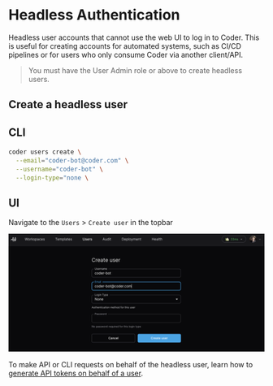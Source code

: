 # Headless Authentication

Headless user accounts that cannot use the web UI to log in to Coder. This is
useful for creating accounts for automated systems, such as CI/CD pipelines or
for users who only consume Coder via another client/API.

> You must have the User Admin role or above to create headless users.

## Create a headless user

<div class="tabs">

## CLI

```sh
coder users create \
  --email="coder-bot@coder.com" \
  --username="coder-bot" \
  --login-type="none \
```

## UI

Navigate to the `Users` > `Create user` in the topbar

![Create a user via the UI](../../images/admin/users/headless-user.png)

</div>

To make API or CLI requests on behalf of the headless user, learn how to
[generate API tokens on behalf of a user](./sessions-tokens.md#generate-a-long-lived-api-token-on-behalf-of-another-user).
